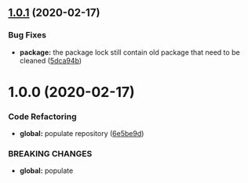 ## [1.0.1](https://github.com/Itee/itee-sqlserver/compare/v1.0.0...v1.0.1) (2020-02-17)


### Bug Fixes

* **package:** the package lock still contain old package that need to be cleaned ([5dca94b](https://github.com/Itee/itee-sqlserver/commit/5dca94b3fe4ecec29af16d9cee93622da6267e56))

# 1.0.0 (2020-02-17)


### Code Refactoring

* **global:** populate repository ([6e5be9d](https://github.com/Itee/itee-sqlserver/commit/6e5be9dca6d7c7a23d07cdc97888c5bf85f248d9))


### BREAKING CHANGES

* **global:** populate
